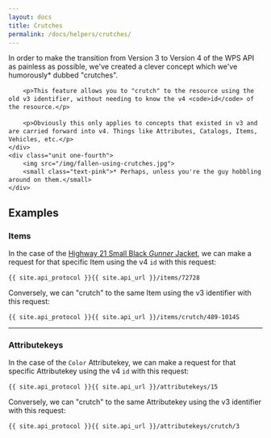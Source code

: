 ```yaml
---
layout: docs
title: Crutches
permalink: /docs/helpers/crutches/
---
```


<div class="grid">
    <div class="unit three-fourths">
        <p>In order to make the transition from Version 3 to Version 4 of the WPS API as painless as possible, we've created a clever concept which we've humorously<span class="text-pink">*</span> dubbed "crutches".</p>
    
        <p>This feature allows you to "crutch" to the resource using the old v3 identifier, without needing to know the v4 <code>id</code> of the resource.</p>
        
        <p>Obviously this only applies to concepts that existed in v3 and are carried forward into v4. Things like Attributes, Catalogs, Items, Vehicles, etc.</p>
    </div>
    <div class="unit one-fourth">
        <img src="/img/fallen-using-crutches.jpg">
        <small class="text-pink">* Perhaps, unless you're the guy hobbling around on them.</small>
    </div>
</div>

## Examples

### Items

In the case of the <a href="http://www.highway21.com/product/gunner-jacket/50552" target="_blank">Highway 21 Small Black <em>Gunner</em> Jacket</a>, we can make a request for that specific Item using the v4 `id` with this request:

```
{{ site.api_protocol }}{{ site.api_url }}/items/72728
```

Conversely, we can "crutch" to the same Item using the v3 identifier with this request:

```
{{ site.api_protocol }}{{ site.api_url }}/items/crutch/489-1014S
```

---

### Attributekeys
In the case of the <code class="flag">Color</code> Attributekey, we can make a request for that specific Attributekey using the v4 `id` with this request:

```
{{ site.api_protocol }}{{ site.api_url }}/attributekeys/15
```

Conversely, we can "crutch" to the same Attributekey using the v3 identifier with this request:

```
{{ site.api_protocol }}{{ site.api_url }}/attributekeys/crutch/3
```
